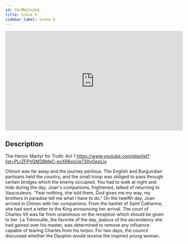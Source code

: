 ```yaml
---
id: XArMWCtn2kA
title: Scene 6
sidebar_label: Scene 6
---
```


<iframe
  width="560"
  height="315"
  src="https://www.youtube.com/embed/XArMWCtn2kA"
  title="YouTube video player"
  frameborder="0"
  allow="accelerometer; autoplay; clipboard-write; encrypted-media; gyroscope; picture-in-picture; web-share"
  referrerpolicy="strict-origin-when-cross-origin"
  allowfullscreen
></iframe>

## Description

The Heroic Martyr for Truth: Act 1 
https://www.youtube.com/playlist?list=PLrZFPVQM38MeC-ecXR6xoUe730yGpoLlv 

Chinon was far away and the journey perilous. The English and Burgundian partisans held the country, and the small troop was obliged to pass through certain bridges which the enemy occupied. You had to walk at night and hide during the day. Joan's companions, frightened, talked of returning to Vaucouleurs.
"Fear nothing, she told them, God gives me my way, my brothers in paradise tell me what I have to do."
On the twelfth day, Joan arrived in Chinon with her companions. From the hamlet of Saint Catherine, she had sent a letter to the King announcing her arrival.
The court of Charles VII was far from unanimous on the reception which should be given to her. La Trémouille, the favorite of the day, jealous of the ascendancy she had gained over his master, was determined to remove any influence capable of tearing Charles from his torpor. For two days, the council discussed whether the Dauphin would receive the inspired young woman.
